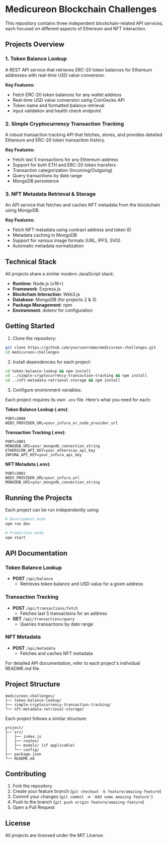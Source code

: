 # Medicureon Blockchain Challenges

This repository contains three independent blockchain-related API services, each focused on different aspects of Ethereum and NFT interaction.

## Projects Overview

### 1. Token Balance Lookup
A REST API service that retrieves ERC-20 token balances for Ethereum addresses with real-time USD value conversion.

**Key Features:**
- Fetch ERC-20 token balances for any wallet address
- Real-time USD value conversion using CoinGecko API
- Token name and formatted balance retrieval
- Input validation and health check endpoint

### 2. Simple Cryptocurrency Transaction Tracking
A robust transaction tracking API that fetches, stores, and provides detailed Ethereum and ERC-20 token transaction history.

**Key Features:**
- Fetch last 5 transactions for any Ethereum address
- Support for both ETH and ERC-20 token transfers
- Transaction categorization (Incoming/Outgoing)
- Query transactions by date range
- MongoDB persistence

### 3. NFT Metadata Retrieval & Storage
An API service that fetches and caches NFT metadata from the blockchain using MongoDB.

**Key Features:**
- Fetch NFT metadata using contract address and token ID
- Metadata caching in MongoDB
- Support for various image formats (URL, IPFS, SVG)
- Automatic metadata normalization

## Technical Stack

All projects share a similar modern JavaScript stack:

- **Runtime**: Node.js (v16+)
- **Framework**: Express.js
- **Blockchain Interaction**: Web3.js
- **Database**: MongoDB (for projects 2 & 3)
- **Package Management**: npm
- **Environment**: dotenv for configuration

## Getting Started

1. Clone the repository:
```bash
git clone https://github.com/yourusername/medicureon-challenges.git
cd medicureon-challenges
```

2. Install dependencies for each project:
```bash
cd token-balance-lookup && npm install
cd ../simple-cryptocurrency-transaction-tracking && npm install
cd ../nft-metadata-retrieval-storage && npm install
```

3. Configure environment variables:

Each project requires its own `.env` file. Here's what you need for each:

**Token Balance Lookup (.env)**:
```
PORT=3000
WEB3_PROVIDER_URL=your_infura_or_node_provider_url
```

**Transaction Tracking (.env)**:
```
PORT=3001
MONGODB_URI=your_mongodb_connection_string
ETHERSCAN_API_KEY=your_etherscan_api_key
INFURA_API_KEY=your_infura_api_key
```

**NFT Metadata (.env)**:
```
PORT=3002
WEB3_PROVIDER_URL=your_infura_url
MONGODB_URI=your_mongodb_connection_string
```

## Running the Projects

Each project can be run independently using:

```bash
# Development mode
npm run dev

# Production mode
npm start
```

## API Documentation

### Token Balance Lookup
- **POST** `/api/balance`
  - Retrieves token balance and USD value for a given address

### Transaction Tracking
- **POST** `/api/transactions/fetch`
  - Fetches last 5 transactions for an address
- **GET** `/api/transactions/query`
  - Queries transactions by date range

### NFT Metadata
- **POST** `/api/metadata`
  - Fetches and caches NFT metadata

For detailed API documentation, refer to each project's individual README.md file.

## Project Structure

```
medicureon-challenges/
├── token-balance-lookup/
├── simple-cryptocurrency-transaction-tracking/
└── nft-metadata-retrieval-storage/
```

Each project follows a similar structure:
```
project/
├── src/
│   ├── index.js
│   ├── routes/
│   ├── models/ (if applicable)
│   └── config/
├── package.json
└── README.md
```

## Contributing

1. Fork the repository
2. Create your feature branch (`git checkout -b feature/amazing-feature`)
3. Commit your changes (`git commit -m 'Add some amazing feature'`)
4. Push to the branch (`git push origin feature/amazing-feature`)
5. Open a Pull Request

## License

All projects are licensed under the MIT License. 